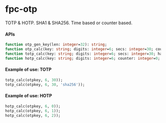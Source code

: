 # fpc-otp

TOTP & HOTP. SHA1 & SHA256. Time based or counter based.

#### APIs

```pas
function otp_gen_key(len: integer=32): string;
function otp_calc(key: string; digits: integer=6; secs: integer=30; counter: integer=-1; hash: string='sha1'): string;
function totp_calc(key: string; digits: integer=6; secs: integer=30; hash: string='sha1'): string;
function hotp_calc(key: string; digits: integer=6; counter: integer=0; hash: string='sha1'): string; 
```

#### Example of use: TOTP

```pas
totp_calc(otpkey, 6, 30));
totp_calc(otpkey, 6, 30, 'sha256'));
```

#### Example of use: HOTP

```pas
hotp_calc(otpkey, 6, 0));
hotp_calc(otpkey, 6, 1));
hotp_calc(otpkey, 6, 2));